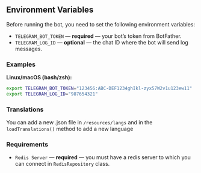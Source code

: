 ## Environment Variables

Before running the bot, you need to set the following environment variables:

- `TELEGRAM_BOT_TOKEN` — **required** — your bot’s token from BotFather.
- `TELEGRAM_LOG_ID` — **optional** — the chat ID where the bot will send log messages.

### Examples

**Linux/macOS (bash/zsh):**
```bash
export TELEGRAM_BOT_TOKEN="123456:ABC-DEF1234ghIkl-zyx57W2v1u123ew11"
export TELEGRAM_LOG_ID="987654321"
```

### Translations

You can add a new .json file in `/resources/langs` and in the `loadTranslations()` method to add a new language

### Requirements

- `Redis Server` — **required** — you must have a redis server to which you can connect in `RedisRepository` class.
